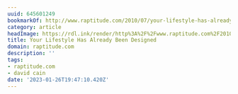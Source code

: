 ```yaml
---
uuid: 645601249
bookmarkOf: http://www.raptitude.com/2010/07/your-lifestyle-has-already-been-designed/
category: article
headImage: https://rdl.ink/render/http%3A%2F%2Fwww.raptitude.com%2F2010%2F07%2Fyour-lifestyle-has-already-been-designed%2F
title: Your Lifestyle Has Already Been Designed
domain: raptitude.com
description: ''
tags:
- raptitude.com
- david cain
date: '2023-01-26T19:47:10.420Z'
---
```



